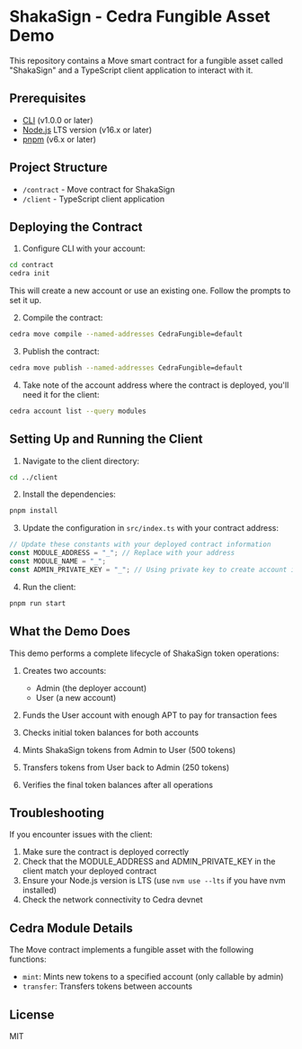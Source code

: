 # ShakaSign - Cedra Fungible Asset Demo

This repository contains a Move smart contract for a fungible asset called "ShakaSign" and a TypeScript client application to interact with it.

## Prerequisites

- [CLI](https://docs.cedra.network/getting-started/cli) (v1.0.0 or later)
- [Node.js](https://nodejs.org/) LTS version (v16.x or later)
- [pnpm](https://pnpm.io/) (v6.x or later)

## Project Structure

- `/contract` - Move contract for ShakaSign
- `/client` - TypeScript client application

## Deploying the Contract

1. Configure CLI with your account:

```bash
cd contract
cedra init
```

This will create a new account or use an existing one. Follow the prompts to set it up.

2. Compile the contract:

```bash
cedra move compile --named-addresses CedraFungible=default
```

3. Publish the contract:

```bash
cedra move publish --named-addresses CedraFungible=default
```

4. Take note of the account address where the contract is deployed, you'll need it for the client:

```bash
cedra account list --query modules
```

## Setting Up and Running the Client

1. Navigate to the client directory:

```bash
cd ../client
```

2. Install the dependencies:

```bash
pnpm install
```

3. Update the configuration in `src/index.ts` with your contract address:

```typescript
// Update these constants with your deployed contract information
const MODULE_ADDRESS = "_"; // Replace with your address
const MODULE_NAME = "_";
const ADMIN_PRIVATE_KEY = "_"; // Using private key to create account is a security risk, this is only for educational purposes. For production use, do not define your private key as this will expose to the public
```

4. Run the client:

```bash
pnpm run start
```

## What the Demo Does

This demo performs a complete lifecycle of ShakaSign token operations:

1. Creates two accounts:

   - Admin (the deployer account)
   - User (a new account)

2. Funds the User account with enough APT to pay for transaction fees

3. Checks initial token balances for both accounts

4. Mints ShakaSign tokens from Admin to User (500 tokens)

5. Transfers tokens from User back to Admin (250 tokens)

6. Verifies the final token balances after all operations

## Troubleshooting

If you encounter issues with the client:

1. Make sure the contract is deployed correctly
2. Check that the MODULE_ADDRESS and ADMIN_PRIVATE_KEY in the client match your deployed contract
3. Ensure your Node.js version is LTS (use `nvm use --lts` if you have nvm installed)
4. Check the network connectivity to Cedra devnet

## Cedra Module Details

The Move contract implements a fungible asset with the following functions:

- `mint`: Mints new tokens to a specified account (only callable by admin)
- `transfer`: Transfers tokens between accounts

## License

MIT
